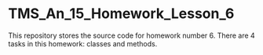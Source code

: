 # TMS_An_15_Homework_Lesson_6
This repository stores the source code for homework number 6. There are 4 tasks in this homework: classes and methods.

